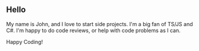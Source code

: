 ## Hello

My name is John, and I love to start side projects. I'm a big fan of TS/JS and C#. I'm happy to do code reviews, or help with code problems as I can.

Happy Coding!
